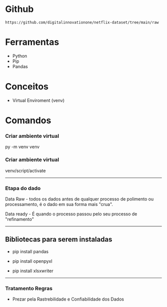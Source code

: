 # Github

    https://github.com/digitalinnovationone/netflix-dataset/tree/main/raw

# Ferramentas

* Python
* Pip
* Pandas

# Conceitos

- Virtual Enviroment (venv)

# Comandos

### Criar ambiente virtual

py -m venv venv

### Criar ambiente virtual

venv/script/activate

-------------------------
### Etapa do dado

Data Raw - todos os dados antes de qualquer processo de polimento ou processamento, é o dado em sua forma mais "crua".

Data ready - É quando o processo passou pelo seu processo de "refinamento"

------------------

## Bibliotecas para serem instaladas

* pip install pandas

* pip install openpyxl

* pip install xlsxwriter

---------------------

### Tratamento Regras

 - Prezar pela Rastrebilidade e Confiabilidade dos Dados